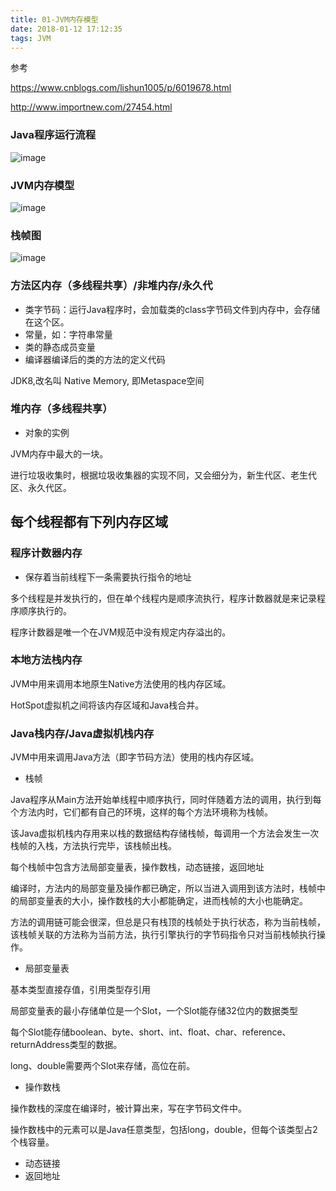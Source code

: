 ```yaml
---
title: 01-JVM内存模型
date: 2018-01-12 17:12:35
tags: JVM
---
```


参考 

https://www.cnblogs.com/lishun1005/p/6019678.html

http://www.importnew.com/27454.html

### Java程序运行流程
![image](https://note.youdao.com/yws/api/personal/file/D96907FE11F14427BA6681B964FBCEFC?method=download&shareKey=e8d53230aec525655eb52c4ff4a02ecc)

### JVM内存模型
![image](https://note.youdao.com/yws/api/personal/file/CDA244EA5C364D1A9E8419A65293C2B9?method=download&shareKey=8a06f12346301e984cb8871b33dcf10f)

### 栈帧图
![image](https://note.youdao.com/yws/api/personal/file/7E061D6E7808411CA88435FDBDA98746?method=download&shareKey=6becf3898e6cd1201f8553b7bd4de97d)

### 方法区内存（多线程共享）/非堆内存/永久代
* 类字节码：运行Java程序时，会加载类的class字节码文件到内存中，会存储在这个区。
* 常量，如：字符串常量
* 类的静态成员变量
* 编译器编译后的类的方法的定义代码

JDK8,改名叫 Native Memory, 即Metaspace空间

### 堆内存（多线程共享）
* 对象的实例

JVM内存中最大的一块。

进行垃圾收集时，根据垃圾收集器的实现不同，又会细分为，新生代区、老生代区、永久代区。

## 每个线程都有下列内存区域
### 程序计数器内存
* 保存着当前线程下一条需要执行指令的地址

多个线程是并发执行的，但在单个线程内是顺序流执行，程序计数器就是来记录程序顺序执行的。

程序计数器是唯一个在JVM规范中没有规定内存溢出的。

### 本地方法栈内存
JVM中用来调用本地原生Native方法使用的栈内存区域。

HotSpot虚拟机之间将该内存区域和Java栈合并。

### Java栈内存/Java虚拟机栈内存
JVM中用来调用Java方法（即字节码方法）使用的栈内存区域。

* 栈帧

Java程序从Main方法开始单线程中顺序执行，同时伴随着方法的调用，执行到每个方法内时，它们都有自己的环境，这样的每个方法环境称为栈帧。

该Java虚拟机栈内存用来以栈的数据结构存储栈帧，每调用一个方法会发生一次栈帧的入栈，方法执行完毕，该栈帧出栈。

每个栈帧中包含方法局部变量表，操作数栈，动态链接，返回地址

编译时，方法内的局部变量及操作都已确定，所以当进入调用到该方法时，栈帧中的局部变量表的大小，操作数栈的大小都能确定，进而栈帧的大小也能确定。

方法的调用链可能会很深，但总是只有栈顶的栈帧处于执行状态，称为当前栈帧，该栈帧关联的方法称为当前方法，执行引擎执行的字节码指令只对当前栈帧执行操作。

* 局部变量表

基本类型直接存值，引用类型存引用

局部变量表的最小存储单位是一个Slot，一个Slot能存储32位内的数据类型

每个Slot能存储boolean、byte、short、int、float、char、reference、returnAddress类型的数据。

long、double需要两个Slot来存储，高位在前。

* 操作数栈

操作数栈的深度在编译时，被计算出来，写在字节码文件中。

操作数栈中的元素可以是Java任意类型，包括long，double，但每个该类型占2个栈容量。

* 动态链接
* 返回地址


